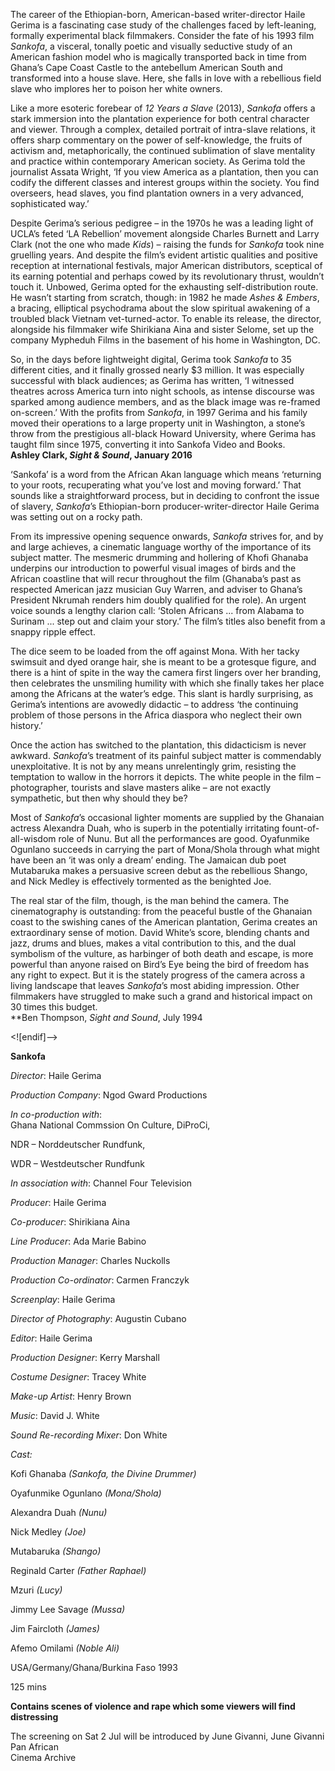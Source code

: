 

The career of the Ethiopian-born, American-based writer-director Haile Gerima is a fascinating case study of the challenges faced by left-leaning, formally experimental black filmmakers. Consider the fate of his 1993 film _Sankofa_, a visceral, tonally poetic and visually seductive study of an American fashion model who is magically transported back in time from Ghana’s Cape Coast Castle to the antebellum American South and transformed into a house slave. Here, she falls in love with a rebellious field slave who implores her to poison her white owners.

Like a more esoteric forebear of _12 Years a Slave_ (2013), _Sankofa_ offers a stark immersion into the plantation experience for both central character and viewer. Through a complex, detailed portrait of intra-slave relations, it offers sharp commentary on the power of self-knowledge, the fruits of activism and, metaphorically, the continued sublimation of slave mentality and practice within contemporary American society. As Gerima told the journalist Assata Wright,  ‘If you view America as a plantation, then you can codify the different classes and interest groups within the society. You find overseers, head slaves, you find plantation owners in a very advanced, sophisticated way.’

Despite Gerima’s serious pedigree – in the 1970s he was a leading light of UCLA’s feted ‘LA Rebellion’ movement alongside Charles Burnett and Larry Clark (not the one who made _Kids_) – raising the funds for _Sankofa_ took nine gruelling years. And despite the film’s evident artistic qualities and positive reception at international festivals, major American distributors, sceptical of its earning potential and perhaps cowed by its revolutionary thrust, wouldn’t touch it. Unbowed, Gerima opted for the exhausting self-distribution route. He wasn’t starting from scratch, though: in 1982 he made _Ashes & Embers_, a bracing, elliptical psychodrama about the slow spiritual awakening of a troubled black Vietnam vet-turned-actor. To enable its release, the director, alongside his filmmaker wife Shirikiana Aina and sister Selome, set up the company Mypheduh Films in the basement of his home in Washington, DC.

So, in the days before lightweight digital, Gerima took _Sankofa_ to 35 different cities, and it finally grossed nearly $3 million. It was especially successful with black audiences; as Gerima has written, ‘I witnessed theatres across America turn into night schools, as intense discourse was sparked among audience members, and as the black image was re-framed on-screen.’ With the profits from _Sankofa_, in 1997 Gerima and his family moved their operations to a large property unit in Washington, a stone’s throw from the prestigious all-black Howard University, where Gerima has taught film since 1975, converting it into Sankofa Video and Books.  
**Ashley Clark, _Sight & Sound_, January 2016**

‘Sankofa’ is a word from the African Akan language which means ‘returning to your roots, recuperating what you’ve lost and moving forward.’ That sounds like a straightforward process, but in deciding to confront the issue of slavery, _Sankofa_’s Ethiopian-born producer-writer-director Haile Gerima was setting out on a rocky path.

From its impressive opening sequence onwards, _Sankofa_ strives for, and by and large achieves, a cinematic language worthy of the importance of its subject matter. The mesmeric drumming and hollering of Khofi Ghanaba underpins our introduction to powerful visual images of birds and the African coastline that will recur throughout the film (Ghanaba’s past as respected American jazz musician Guy Warren, and adviser to Ghana’s President Nkrumah renders him doubly qualified for the role). An urgent voice sounds a lengthy clarion call: ‘Stolen Africans ... from Alabama to Surinam ... step out and claim your story.’ The film’s titles also benefit from a snappy ripple effect.

The dice seem to be loaded from the off against Mona. With her tacky swimsuit and dyed orange hair, she is meant to be a grotesque figure, and there is a hint of spite in the way the camera first lingers over her branding, then celebrates the unsmiling humility with which she finally takes her place among the Africans at the water’s edge. This slant is hardly surprising, as Gerima’s intentions are avowedly didactic – to address ‘the continuing problem of those persons in the Africa diaspora who neglect their own history.’

Once the action has switched to the plantation, this didacticism is never awkward. _Sankofa_’s treatment of its painful subject matter is commendably unexploitative. It is not by any means unrelentingly grim, resisting the temptation to wallow in the horrors it depicts. The white people in the film – photographer, tourists and slave masters alike – are not exactly sympathetic, but then why should they be?

Most of _Sankofa_’s occasional lighter moments are supplied by the Ghanaian actress Alexandra Duah, who is superb in the potentially irritating fount-of-all-wisdom role of Nunu. But all the performances are good. Oyafunmike Ogunlano succeeds in carrying the part of Mona/Shola through what might have been an ‘it was only a dream’ ending. The Jamaican dub poet Mutabaruka makes a persuasive screen debut as the rebellious Shango, and Nick Medley is effectively tormented as the benighted Joe.

The real star of the film, though, is the man behind the camera. The cinematography is outstanding: from the peaceful bustle of the Ghanaian coast to the swishing canes of the American plantation, Gerima creates an extraordinary sense of motion. David White’s score, blending chants and jazz, drums and blues, makes a vital contribution to this, and the dual symbolism of the vulture, as harbinger of both death and escape, is more powerful than anyone raised on Bird’s Eye being the bird of freedom has any right to expect. But it is the stately progress of the camera across a living landscape that leaves _Sankofa_’s most abiding impression. Other filmmakers have struggled to make such a grand and historical impact on 30 times this budget.  
**Ben Thompson, _Sight and Sound_, July 1994

<![endif]-->

**Sankofa**

_Director_: Haile Gerima

_Production Company_: Ngod Gward Productions

_In co-production with_:  
Ghana National Commssion On Culture, DiProCi,

NDR – Norddeutscher Rundfunk,

WDR – Westdeutscher Rundfunk

_In association with_: Channel Four Television

_Producer_: Haile Gerima

_Co-producer_: Shirikiana Aina

_Line Producer_: Ada Marie Babino

_Production Manager_: Charles Nuckolls

_Production Co-ordinator_: Carmen Franczyk

_Screenplay_: Haile Gerima

_Director of Photography_: Augustin Cubano

_Editor_: Haile Gerima

_Production Designer_: Kerry Marshall

_Costume Designer_: Tracey White

_Make-up Artist_: Henry Brown

_Music_: David J. White

_Sound Re-recording Mixer_: Don White

_Cast:_

Kofi Ghanaba _(Sankofa, the Divine Drummer)_

Oyafunmike Ogunlano _(Mona/Shola)_

Alexandra Duah _(Nunu)_

Nick Medley _(Joe)_

Mutabaruka _(Shango)_

Reginald Carter _(Father Raphael)_

Mzuri _(Lucy)_

Jimmy Lee Savage _(Mussa)_

Jim Faircloth _(James)_

Afemo Omilami _(Noble Ali)_

USA/Germany/Ghana/Burkina Faso 1993

125 mins

**Contains scenes of violence and rape which some viewers will find distressing**

The screening on Sat 2 Jul will be introduced by June Givanni, June Givanni Pan African  
Cinema Archive
<!--stackedit_data:
eyJoaXN0b3J5IjpbLTk1NTkyNTM3M119
-->